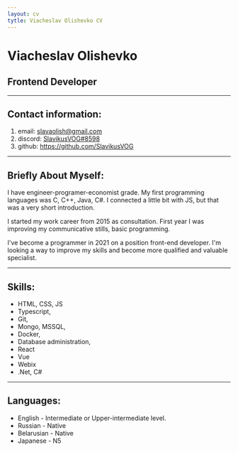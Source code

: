 ```yaml
---
layout: cv
tytle: Viacheslav Olishevko CV
---
```

# Viacheslav Olishevko

## Frontend Developer

***

## Contact information:

1. email: slavaolish@gmail.com
2. discord: [SlavikusVOG#8598](https://discordapp.com/users/325330070724149249)
3. github: https://github.com/SlavikusVOG

***

## Briefly About Myself:

<p>I have engineer-programer-economist grade. My first programming languages was C, C++, Java, C#. I connected a little bit with JS, but that was a very short introduction.</p>

<p>I started my work career from 2015 as consultation. First year I was improving my communicative stills, basic programming.</p>

<p>I've become a programmer in 2021 on a position front-end developer. I'm looking a way to improve my skills and become more qualified and valuable specialist.</p>

***

## Skills:

* HTML, CSS, JS
* Typescript,
* Git,
* Mongo, MSSQL,
* Docker,
* Database administration,
* React
* Vue
* Webix
* .Net, C#

***

## Languages:

* English - Intermediate or Upper-intermediate level.
* Russian - Native
* Belarusian - Native
* Japanese - N5

